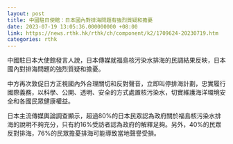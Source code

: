 ```yaml
---
layout: post
title: 中國駐日使館：日本國內對排海問題有強烈質疑和擔憂
date: 2023-07-19 13:05:36.000000000 +08:00
link: https://news.rthk.hk/rthk/ch/component/k2/1709624-20230719.htm
categories: rthk
---
```


中國駐日本大使館發言人說，日本傳媒就福島核污染水排海的民調結果反映，日本國內對排海問題的強烈質疑和擔憂。

中方再次敦促日方正視國內外合理關切和反對聲音，立即叫停排海計劃，忠實履行國際義務，以科學、公開、透明、安全的方式處置核污染水，切實維護海洋環境安全和各國民眾健康權益。

日本主流傳媒輿論調查顯示，超過80%的日本民眾認為政府關於福島核污染水排海的說明不夠充分，只有約16%受訪者認為政府的解釋足夠。另外，40%的民眾反對排海，76%的民眾擔憂排海可能導致當地聲譽受損。
